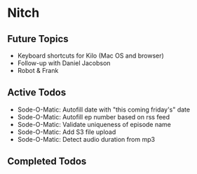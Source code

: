 Nitch
=====

## Future Topics

* Keyboard shortcuts for Kilo (Mac OS and browser)
* Follow-up with Daniel Jacobson
* Robot & Frank

## Active Todos

* Sode-O-Matic: Autofill date with "this coming friday's" date
* Sode-O-Matic: Autofill ep number based on rss feed
* Sode-O-Matic: Validate uniqueness of episode name
* Sode-O-Matic: Add S3 file upload
* Sode-O-Matic: Detect audio duration from mp3

## Completed Todos

